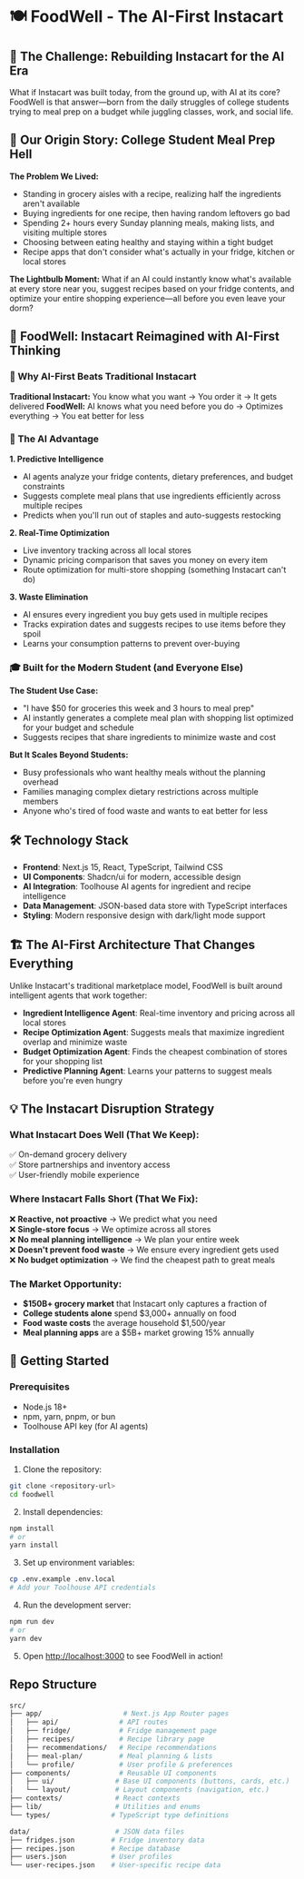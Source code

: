 # 🍽️ FoodWell - The AI-First Instacart


## 🎯 The Challenge: Rebuilding Instacart for the AI Era

What if Instacart was built today, from the ground up, with AI at its core? FoodWell is that answer—born from the daily struggles of college students trying to meal prep on a budget while juggling classes, work, and social life.

## 🏫 Our Origin Story: College Student Meal Prep Hell

**The Problem We Lived:**
- Standing in grocery aisles with a recipe, realizing half the ingredients aren't available
- Buying ingredients for one recipe, then having random leftovers go bad
- Spending 2+ hours every Sunday planning meals, making lists, and visiting multiple stores
- Choosing between eating healthy and staying within a tight budget
- Recipe apps that don't consider what's actually in your fridge, kitchen or local stores

**The Lightbulb Moment:** What if an AI could instantly know what's available at every store near you, suggest recipes based on your fridge contents, and optimize your entire shopping experience—all before you even leave your dorm?

## 🚀 FoodWell: Instacart Reimagined with AI-First Thinking

### 🤖 Why AI-First Beats Traditional Instacart

**Traditional Instacart:** You know what you want → You order it → It gets delivered
**FoodWell:** AI knows what you need before you do → Optimizes everything → You eat better for less

### 🧠 The AI Advantage

**1. Predictive Intelligence**
- AI agents analyze your fridge contents, dietary preferences, and budget constraints
- Suggests complete meal plans that use ingredients efficiently across multiple recipes
- Predicts when you'll run out of staples and auto-suggests restocking

**2. Real-Time Optimization**
- Live inventory tracking across all local stores
- Dynamic pricing comparison that saves you money on every item
- Route optimization for multi-store shopping (something Instacart can't do)

**3. Waste Elimination**
- AI ensures every ingredient you buy gets used in multiple recipes
- Tracks expiration dates and suggests recipes to use items before they spoil
- Learns your consumption patterns to prevent over-buying

### 🎓 Built for the Modern Student (and Everyone Else)

**The Student Use Case:**
- "I have $50 for groceries this week and 3 hours to meal prep"
- AI instantly generates a complete meal plan with shopping list optimized for your budget and schedule
- Suggests recipes that share ingredients to minimize waste and cost

**But It Scales Beyond Students:**
- Busy professionals who want healthy meals without the planning overhead
- Families managing complex dietary restrictions across multiple members
- Anyone who's tired of food waste and wants to eat better for less

## 🛠️ Technology Stack

- **Frontend**: Next.js 15, React, TypeScript, Tailwind CSS
- **UI Components**: Shadcn/ui for modern, accessible design
- **AI Integration**: Toolhouse AI agents for ingredient and recipe intelligence
- **Data Management**: JSON-based data store with TypeScript interfaces
- **Styling**: Modern responsive design with dark/light mode support

## 🏗️ The AI-First Architecture That Changes Everything

Unlike Instacart's traditional marketplace model, FoodWell is built around intelligent agents that work together:

- **Ingredient Intelligence Agent**: Real-time inventory and pricing across all local stores
- **Recipe Optimization Agent**: Suggests meals that maximize ingredient overlap and minimize waste
- **Budget Optimization Agent**: Finds the cheapest combination of stores for your shopping list
- **Predictive Planning Agent**: Learns your patterns to suggest meals before you're even hungry

## 💡 The Instacart Disruption Strategy

### What Instacart Does Well (That We Keep):
✅ On-demand grocery delivery  
✅ Store partnerships and inventory access  
✅ User-friendly mobile experience  

### Where Instacart Falls Short (That We Fix):
❌ **Reactive, not proactive** → We predict what you need  
❌ **Single-store focus** → We optimize across all stores  
❌ **No meal planning intelligence** → We plan your entire week  
❌ **Doesn't prevent food waste** → We ensure every ingredient gets used  
❌ **No budget optimization** → We find the cheapest path to great meals  

### The Market Opportunity:
- **$150B+ grocery market** that Instacart only captures a fraction of
- **College students alone** spend $3,000+ annually on food
- **Food waste costs** the average household $1,500/year
- **Meal planning apps** are a $5B+ market growing 15% annually

## 🚀 Getting Started

### Prerequisites
- Node.js 18+ 
- npm, yarn, pnpm, or bun
- Toolhouse API key (for AI agents)

### Installation

1. Clone the repository:
```bash
git clone <repository-url>
cd foodwell
```

2. Install dependencies:
```bash
npm install
# or
yarn install
```

3. Set up environment variables:
```bash
cp .env.example .env.local
# Add your Toolhouse API credentials
```

4. Run the development server:
```bash
npm run dev
# or
yarn dev
```

5. Open [http://localhost:3000](http://localhost:3000) to see FoodWell in action!


## Repo Structure

``` bash
src/
├── app/                    # Next.js App Router pages
│   ├── api/               # API routes
│   ├── fridge/            # Fridge management page
│   ├── recipes/           # Recipe library page
│   ├── recommendations/   # Recipe recommendations
│   ├── meal-plan/         # Meal planning & lists
│   └── profile/           # User profile & preferences
├── components/            # Reusable UI components
│   ├── ui/               # Base UI components (buttons, cards, etc.)
│   └── layout/           # Layout components (navigation, etc.)
├── contexts/             # React contexts
├── lib/                  # Utilities and enums
└── types/               # TypeScript type definitions

data/                     # JSON data files
├── fridges.json         # Fridge inventory data
├── recipes.json         # Recipe database
├── users.json           # User profiles
└── user-recipes.json    # User-specific recipe data
```